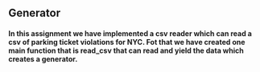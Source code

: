 ## Generator

#### In this assignment we have implemented a csv reader which can read a csv of parking ticket violations for NYC. Fot that we have created one main function that is read_csv that can read and yield the data which creates a generator.


